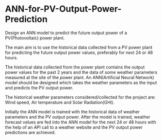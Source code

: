 # ANN-for-PV-Output-Power-Prediction
Design an ANN model to predict the future output power of a PV(Photovoltaic) power plant.

The main aim is to use the historical data collected from a PV power plant for predicting the future output power values, preferably for next 24 or 48 hours.

The historical data collected from the power plant contains the output power values for the past 2 years and the data of some weather parameters measured at the site of the power plant. An ANN(Artificial Neural Network) model should be designed which takes the weather parameters as the input and predicts the PV output power. 

The historical weather parameters considered/collected for the project are: Wind speed, Air temperature and Solar Radiation(GHI).

Initially the ANN model is trained with the historical data of weather parameters and the PV output power. After the model is trained, weather forecast values are fed into the ANN model for the next 24 or 48 hours with the help of an API call to a weather website and the PV output power predictions are achieved.
